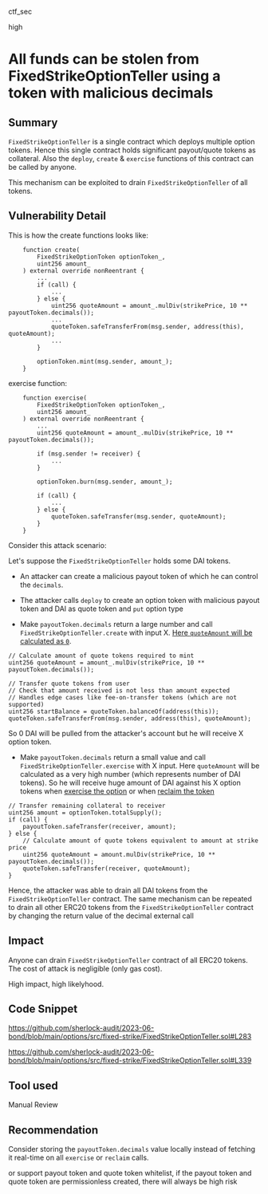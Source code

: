 ctf_sec

high

# All funds can be stolen from FixedStrikeOptionTeller using a token with malicious decimals

## Summary

`FixedStrikeOptionTeller` is a single contract which deploys multiple option tokens. Hence this single contract holds significant payout/quote tokens as collateral. Also the `deploy`, `create` & `exercise` functions of this contract can be called by anyone.

This mechanism can be exploited to drain `FixedStrikeOptionTeller` of all tokens.


## Vulnerability Detail
This is how the create functions looks like:
```solidity
    function create(
        FixedStrikeOptionToken optionToken_,
        uint256 amount_
    ) external override nonReentrant {
        ...
        if (call) {
            ...
        } else {
            uint256 quoteAmount = amount_.mulDiv(strikePrice, 10 ** payoutToken.decimals());
            ...
            quoteToken.safeTransferFrom(msg.sender, address(this), quoteAmount);
            ...
        }

        optionToken.mint(msg.sender, amount_);
    }
```

exercise function:
```solidity
    function exercise(
        FixedStrikeOptionToken optionToken_,
        uint256 amount_
    ) external override nonReentrant {
        ...
        uint256 quoteAmount = amount_.mulDiv(strikePrice, 10 ** payoutToken.decimals());

        if (msg.sender != receiver) {
            ...
        }

        optionToken.burn(msg.sender, amount_);

        if (call) {
            ...
        } else {
            quoteToken.safeTransfer(msg.sender, quoteAmount);
        }
    }
```

Consider this attack scenario:

Let's suppose the `FixedStrikeOptionTeller` holds some DAI tokens.

- An attacker can create a malicious payout token of which he can control the `decimals`.

- The attacker calls `deploy` to create an option token with malicious payout token and DAI as quote token and `put` option type

- Make `payoutToken.decimals` return a large number and call `FixedStrikeOptionTeller.create` with input X. [Here `quoteAmount` will be calculated as `0`](https://github.com/sherlock-audit/2023-06-bond/blob/fce1809f83728561dc75078d41ead6d60e15d065/options/src/fixed-strike/FixedStrikeOptionTeller.sol#L283). 

```solidity
// Calculate amount of quote tokens required to mint
uint256 quoteAmount = amount_.mulDiv(strikePrice, 10 ** payoutToken.decimals());

// Transfer quote tokens from user
// Check that amount received is not less than amount expected
// Handles edge cases like fee-on-transfer tokens (which are not supported)
uint256 startBalance = quoteToken.balanceOf(address(this));
quoteToken.safeTransferFrom(msg.sender, address(this), quoteAmount);
```

So 0 DAI will be pulled from the attacker's account but he will receive X option token.

- Make `payoutToken.decimals` return a small value and call `FixedStrikeOptionTeller.exercise` with X input. Here `quoteAmount` will be calculated as a very high number (which represents number of DAI tokens). So he will receive huge amount of DAI against his X option tokens when [exercise the option](https://github.com/sherlock-audit/2023-06-bond/blob/fce1809f83728561dc75078d41ead6d60e15d065/options/src/fixed-strike/FixedStrikeOptionTeller.sol#L339) or when [reclaim the token](https://github.com/sherlock-audit/2023-06-bond/blob/fce1809f83728561dc75078d41ead6d60e15d065/options/src/fixed-strike/FixedStrikeOptionTeller.sol#L434)

```solidity
// Transfer remaining collateral to receiver
uint256 amount = optionToken.totalSupply();
if (call) {
	payoutToken.safeTransfer(receiver, amount);
} else {
	// Calculate amount of quote tokens equivalent to amount at strike price
	uint256 quoteAmount = amount.mulDiv(strikePrice, 10 ** payoutToken.decimals());
	quoteToken.safeTransfer(receiver, quoteAmount);
}
```

Hence, the attacker was able to drain all DAI tokens from the `FixedStrikeOptionTeller` contract. The same mechanism can be repeated to drain all other ERC20 tokens from the `FixedStrikeOptionTeller` contract by changing the return value of the decimal external call

## Impact

Anyone can drain `FixedStrikeOptionTeller` contract of all ERC20 tokens. The cost of attack is negligible (only gas cost). 

High impact, high likelyhood.

## Code Snippet
https://github.com/sherlock-audit/2023-06-bond/blob/main/options/src/fixed-strike/FixedStrikeOptionTeller.sol#L283

https://github.com/sherlock-audit/2023-06-bond/blob/main/options/src/fixed-strike/FixedStrikeOptionTeller.sol#L339

## Tool used

Manual Review

## Recommendation
Consider storing the `payoutToken.decimals` value locally instead of fetching it real-time on all `exercise` or `reclaim` calls.

or support payout token and quote token whitelist, if the payout token and quote token are permissionless created, there will always be high risk
